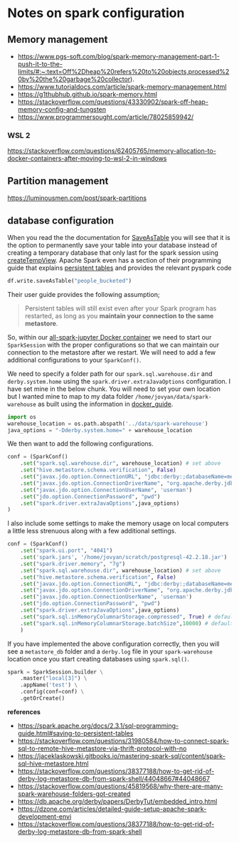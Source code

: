 # Notes on spark configuration

## Memory management

- https://www.pgs-soft.com/blog/spark-memory-management-part-1-push-it-to-the-limits/#:~:text=Off%2Dheap%20refers%20to%20objects,processed%20by%20the%20garbage%20collector).
- https://www.tutorialdocs.com/article/spark-memory-management.html
- https://g1thubhub.github.io/spark-memory.html
- https://stackoverflow.com/questions/43330902/spark-off-heap-memory-config-and-tungsten
- https://www.programmersought.com/article/78025859942/

### WSL 2

https://stackoverflow.com/questions/62405765/memory-allocation-to-docker-containers-after-moving-to-wsl-2-in-windows

## Partition management

https://luminousmen.com/post/spark-partitions

## database configuration

When you read the the documentation for [SaveAsTable](https://spark.apache.org/docs/latest/api/python/pyspark.sql.html?highlight=saveastable#pyspark.sql.DataFrameWriter.saveAsTable) you will see that it is the option to permanently save your table into your database instead of creating a temporary database that only last for the spark session using [createTempView](https://spark.apache.org/docs/2.1.0/api/python/pyspark.sql.html#pyspark.sql.DataFrame.createOrReplaceTempView). Apache Spark even has a section of their programming guide that explains [persistent tables](https://spark.apache.org/docs/2.3.1/sql-programming-guide.html#saving-to-persistent-tables) and provides the relevant pyspark code

```python
df.write.saveAsTable("people_bucketed")
```

Their user guide provides the following assumption;

> Persistent tables will still exist even after your Spark program has restarted, as long as you __maintain your connection to the same metastore__.

So, within our [all-spark-jupyter Docker container](https://hub.docker.com/r/jupyter/all-spark-notebook) we need to start our `SparkSession` with the proper configurations so that we can maintain our connection to the metastore after we restart. We will need to add a few additional configurations to your `SparkConf()`.  

We need to specify a folder path for our `spark.sql.warehouse.dir` and `derby.system.home` using the `spark.driver.extraJavaOptions` configuration. I have set mine in the below chunk.  You will need to set your own location but I wanted mine to map to my data folder `/home/jovyan/data/spark-warehouse` as built using the information in [docker_guide](https://github.com/BYUI451/docker_guide#getting-started-using-docker-compose).

```python
import os
warehouse_location = os.path.abspath('../data/spark-warehouse')
java_options = "-Dderby.system.home=" + warehouse_location
```

We then want to add the following configurations.

```python
conf = (SparkConf()
    .set("spark.sql.warehouse.dir", warehouse_location) # set above
    .set("hive.metastore.schema.verification", False)
    .set("javax.jdo.option.ConnectionURL", "jdbc:derby:;databaseName=metastore_db;create=true")
    .set("javax.jdo.option.ConnectionDriverName", "org.apache.derby.jdbc.EmbeddedDriver")
    .set("javax.jdo.option.ConnectionUserName", 'userman')
    .set("jdo.option.ConnectionPassword", "pwd")
    .set("spark.driver.extraJavaOptions",java_options)
)
```

I also include some settings to make the memory usage on local computers a little less strenuous along with a few additional settings.  

```python
conf = (SparkConf()
    .set("spark.ui.port", "4041")
    .set('spark.jars', '/home/jovyan/scratch/postgresql-42.2.18.jar')
    .set("spark.driver.memory", "7g")  
    .set("spark.sql.warehouse.dir", warehouse_location) # set above
    .set("hive.metastore.schema.verification", False)
    .set("javax.jdo.option.ConnectionURL", "jdbc:derby:;databaseName=metastore_db;create=true")
    .set("javax.jdo.option.ConnectionDriverName", "org.apache.derby.jdbc.EmbeddedDriver")
    .set("javax.jdo.option.ConnectionUserName", 'userman')
    .set("jdo.option.ConnectionPassword", "pwd")
    .set("spark.driver.extraJavaOptions",java_options)
    .set("spark.sql.inMemoryColumnarStorage.compressed", True) # default
    .set("spark.sql.inMemoryColumnarStorage.batchSize",10000) # default
    )
```

If you have implemented the above configuration correctly, then you will see a `metastore_db` folder and a `derby.log` file in your `spark-warehouse` location once you start creating databases using `spark.sql()`.

```python
spark = SparkSession.builder \
    .master("local[3]") \
    .appName('test') \
    .config(conf=conf) \
    .getOrCreate()
```

__references__

- https://spark.apache.org/docs/2.3.1/sql-programming-guide.html#saving-to-persistent-tables
- https://stackoverflow.com/questions/31980584/how-to-connect-spark-sql-to-remote-hive-metastore-via-thrift-protocol-with-no
- https://jaceklaskowski.gitbooks.io/mastering-spark-sql/content/spark-sql-hive-metastore.html
- https://stackoverflow.com/questions/38377188/how-to-get-rid-of-derby-log-metastore-db-from-spark-shell/44048667#44048667
- https://stackoverflow.com/questions/45819568/why-there-are-many-spark-warehouse-folders-got-created
- https://db.apache.org/derby/papers/DerbyTut/embedded_intro.html
- https://dzone.com/articles/detailed-guide-setup-apache-spark-development-envi
- https://stackoverflow.com/questions/38377188/how-to-get-rid-of-derby-log-metastore-db-from-spark-shell